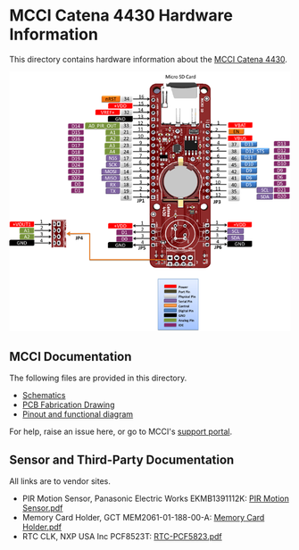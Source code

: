 # MCCI Catena 4430 Hardware Information

This directory contains hardware information about the [MCCI Catena 4430](https://mcci.io/catena4430).


 ![Pinout of Catena 4430](./Catena-4430-PinMapping.png)

## MCCI Documentation

The following files are provided in this directory.

- [Schematics](./234001199b_(Catena-4430-Schematic).pdf)
- [PCB Fabrication Drawing](./234001201a_(Catena-4430-Shield-PCB-Layout-Fabrication-Drawing).pdf)
- [Pinout and functional diagram](Catena-4430-PinMapping.png)

For help, raise an issue here, or go to MCCI's [support portal](https://portal.mcci.com).

## Sensor and Third-Party Documentation

All links are to vendor sites.

- PIR Motion Sensor, Panasonic Electric Works EKMB1391112K: [PIR Motion Sensor.pdf](https://b2b-api.panasonic.eu/file_stream/pids/fileversion/4541)
- Memory Card Holder, GCT MEM2061-01-188-00-A: [Memory Card Holder.pdf](https://gct.co/files/drawings/mem2061.pdf)
- RTC CLK, NXP USA Inc PCF8523T: [RTC-PCF5823.pdf](https://www.nxp.com/docs/en/data-sheet/PCF8523.pdf)
